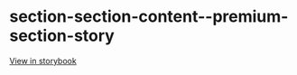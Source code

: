 # section-section-content--premium-section-story

[View in storybook](https://raw.githack.com/Independent-Digital-News-and-Media-Ltd/indy-pwamp-sb/PR-2418-sb/index.html?path=/story/section-section-content--premium-section-story)